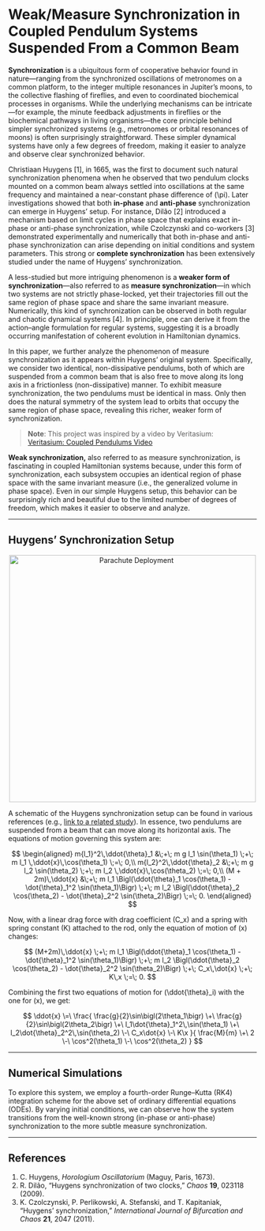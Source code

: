 # Weak/Measure Synchronization in Coupled Pendulum Systems Suspended From a Common Beam

**Synchronization** is a ubiquitous form of cooperative behavior found in nature—ranging from the synchronized oscillations of metronomes on a common platform, to the integer multiple resonances in Jupiter’s moons, to the collective flashing of fireflies, and even to coordinated biochemical processes in organisms. While the underlying mechanisms can be intricate—for example, the minute feedback adjustments in fireflies or the biochemical pathways in living organisms—the core principle behind simpler synchronized systems (e.g., metronomes or orbital resonances of moons) is often surprisingly straightforward. These simpler dynamical systems have only a few degrees of freedom, making it easier to analyze and observe clear synchronized behavior.

Christiaan Huygens [1], in 1665, was the first to document such natural synchronization phenomena when he observed that two pendulum clocks mounted on a common beam always settled into oscillations at the same frequency and maintained a near-constant phase difference of \(\pi\). Later investigations showed that both **in-phase** and **anti-phase** synchronization can emerge in Huygens’ setup. For instance, Dilão [2] introduced a mechanism based on limit cycles in phase space that explains exact in-phase or anti-phase synchronization, while Czolczynski and co-workers [3] demonstrated experimentally and numerically that both in-phase and anti-phase synchronization can arise depending on initial conditions and system parameters. This strong or **complete synchronization** has been extensively studied under the name of Huygens’ synchronization.

A less-studied but more intriguing phenomenon is a **weaker form of synchronization**—also referred to as **measure synchronization**—in which two systems are not strictly phase-locked, yet their trajectories fill out the same region of phase space and share the same invariant measure. Numerically, this kind of synchronization can be observed in both regular and chaotic dynamical systems [4]. In principle, one can derive it from the action–angle formulation for regular systems, suggesting it is a broadly occurring manifestation of coherent evolution in Hamiltonian dynamics.

In this paper, we further analyze the phenomenon of measure synchronization as it appears within Huygens’ original system. Specifically, we consider two identical, non-dissipative pendulums, both of which are suspended from a common beam that is also free to move along its long axis in a frictionless (non-dissipative) manner. To exhibit measure synchronization, the two pendulums must be identical in mass. Only then does the natural symmetry of the system lead to orbits that occupy the same region of phase space, revealing this richer, weaker form of synchronization.

> **Note**: This project was inspired by a video by Veritasium:  
> [Veritasium: Coupled Pendulums Video](https://www.youtube.com/watch?v=t-_VPRCtiUg&t=85s)

**Weak synchronization,** also referred to as measure synchronization, is fascinating in coupled Hamiltonian systems because, under this form of synchronization, each subsystem occupies an identical region of phase space with the same invariant measure (i.e., the generalized volume in phase space). Even in our simple Huygens setup, this behavior can be surprisingly rich and beautiful due to the limited number of degrees of freedom, which makes it easier to observe and analyze.

---

## Huygens’ Synchronization Setup
<p align="center">
  <img src="https://royalsocietypublishing.org/cms/asset/ba14758a-559e-4351-a6bd-8df4bbad713d/rsos170777f01.jpg" width="500" alt="Parachute Deployment">
</p>


A schematic of the Huygens synchronization setup can be found in various references (e.g., [link to a related study](https://royalsocietypublishing.org/doi/10.1098/rsos.170777)). In essence, two pendulums are suspended from a beam that can move along its horizontal axis. The equations of motion governing this system are:

$$
\begin{aligned}
m{l_1}^2\,\ddot{\theta}_1 
&\;+\; m g l_1 \sin(\theta_1) 
\;+\; m l_1 \,\ddot{x}\,\cos(\theta_1) 
\;=\; 0,\\
m{l_2}^2\,\ddot{\theta}_2 
&\;+\; m g l_2 \sin(\theta_2) 
\;+\; m l_2 \,\ddot{x}\,\cos(\theta_2) 
\;=\; 0,\\
(M + 2m)\,\ddot{x}
&\;+\; m l_1 \Bigl(\ddot{\theta}_1 \cos(\theta_1) - \dot{\theta}_1^2 \sin(\theta_1)\Bigr)
\;+\; m l_2 \Bigl(\ddot{\theta}_2 \cos(\theta_2) - \dot{\theta}_2^2 \sin(\theta_2)\Bigr) 
\;=\; 0.
\end{aligned}
$$

Now, with a linear drag force with drag coefficient \(C_x\) and a spring with spring constant \(K\) attached to the rod, only the equation of motion of \(x\) changes:

$$
(M+2m)\,\ddot{x}
\;+\; m l_1 \Bigl(\ddot{\theta}_1 \cos(\theta_1) - \dot{\theta}_1^2 \sin(\theta_1)\Bigr)
\;+\; m l_2 \Bigl(\ddot{\theta}_2 \cos(\theta_2) - \dot{\theta}_2^2 \sin(\theta_2)\Bigr)
\;+\; C_x\,\dot{x} 
\;+\; K\,x
\;=\; 0.
$$

Combining the first two equations of motion for \(\ddot{\theta}_i\) with the one for \(x\), we get:

$$
\ddot{x}
\=\
\frac{
\frac{g}{2}\sin\bigl(2\theta_1\bigr)
\+\
\frac{g}{2}\sin\bigl(2\theta_2\bigr)
\+\
l_1\dot{\theta}_1^2\,\sin(\theta_1)
\+\
l_2\dot{\theta}_2^2\,\sin(\theta_2)
\-\
C_x\dot{x}
\-\
K\x
}{
\frac{M}{m}
\+\
2
\-\
\cos^2(\theta_1)
\-\
\cos^2(\theta_2)
}
$$



---

## Numerical Simulations

To explore this system, we employ a fourth-order Runge–Kutta (RK4) integration scheme for the above set of ordinary differential equations (ODEs). By varying initial conditions, we can observe how the system transitions from the well-known strong (in-phase or anti-phase) synchronization to the more subtle measure synchronization. 

---

## References

1. C. Huygens, *Horologium Oscillatorium* (Maguy, Paris, 1673).  
2. R. Dilão, “Huygens synchronization of two clocks,” *Chaos* **19**, 023118 (2009).  
3. K. Czolczynski, P. Perlikowski, A. Stefanski, and T. Kapitaniak, “Huygens’ synchronization,” *International Journal of Bifurcation and Chaos* **21**, 2047 (2011).  
